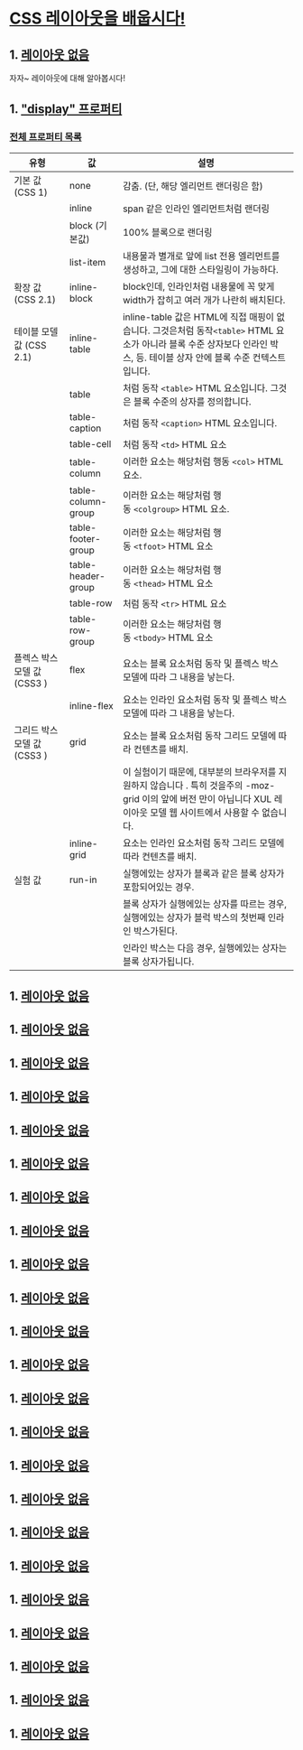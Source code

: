 # [CSS 레이아웃을 배웁시다!](http://ko.learnlayout.com/)

## 1. [레이아웃 없음](http://ko.learnlayout.com/no-layout.html)
자자~ 레이아웃에 대해 알아봅시다!

## 1. ["display" 프로퍼티](http://ko.learnlayout.com/display.html)

### [전체 프로퍼티 목록](https://developer.mozilla.org/en-US/docs/Web/CSS/display)

|	유형	|	값	|	설명	|
|	-------------	|	-------------	|	-------------	|
|	기본 값 (CSS 1)	|	none	|	감춤. (단, 해당 엘리먼트 랜더링은 함)	|
|		|	inline	|	span 같은 인라인 엘리먼트처럼 랜더링	|
|		|	block (기본값)	|	100% 블록으로 랜더링	|
|		|	list-item	|	내용물과 별개로 앞에 list 전용 엘리먼트를 생성하고, 그에 대한 스타일링이 가능하다.	|
|	확장 값 (CSS 2.1)	|	inline-block	|	block인데, 인라인처럼 내용물에 꼭 맞게 width가 잡히고 여러 개가 나란히 배치된다.	|
|	테이블 모델 값 (CSS 2.1)	|	inline-table	|	inline-table 값은 HTML에 직접 매핑이 없습니다. 그것은처럼 동작`<table>` HTML 요소가 아니라 블록 수준 상자보다 인라인 박스, 등. 테이블 상자 안에 블록 수준 컨텍스트입니다.	|
|		|	table	|	처럼 동작 `<table>` HTML 요소입니다. 그것은 블록 수준의 상자를 정의합니다.	|
|		|	table-caption	|	처럼 동작 `<caption>` HTML 요소입니다.	|
|		|	table-cell	|	처럼 동작 `<td>` HTML 요소	|
|		|	table-column	|	이러한 요소는 해당처럼 행동 `<col>` HTML 요소.	|
|		|	table-column-group	|	이러한 요소는 해당처럼 행동 `<colgroup>` HTML 요소.	|
|		|	table-footer-group	|	이러한 요소는 해당처럼 행동 `<tfoot>` HTML 요소	|
|		|	table-header-group	|	이러한 요소는 해당처럼 행동 `<thead>` HTML 요소	|
|		|	table-row	|	처럼 동작 `<tr>` HTML 요소	|
|		|	table-row-group	|	이러한 요소는 해당처럼 행동 `<tbody>` HTML 요소	|
|	플렉스 박스 모델 값 (CSS3 )	|	flex	|	요소는 블록 요소처럼 동작 및 플렉스 박스 모델에 따라 그 내용을 낳는다.	|
|		|	inline-flex	|	요소는 인라인 요소처럼 동작 및 플렉스 박스 모델에 따라 그 내용을 낳는다.	|
|	그리드 박스 모델 값 (CSS3 ) 	|	grid	|	요소는 블록 요소처럼 동작 그리드 모델에 따라 컨텐츠를 배치.	|
|		|		|	이 실험이기 때문에, 대부분의 브라우저를 지원하지 않습니다 . 특히 것을주의 -moz-grid 이의 앞에 버전 만이 아닙니다 XUL 레이아웃 모델 웹 사이트에서 사용할 수 없습니다.	|
|		|	inline-grid	|	요소는 인라인 요소처럼 동작 그리드 모델에 따라 컨텐츠를 배치.	|
|	실험 값 	|	run-in	|	실행에있는 상자가 블록과 같은 블록 상자가 포함되어있는 경우.	|
|		|		|	블록 상자가 실행에있는 상자를 따르는 경우, 실행에있는 상자가 블럭 박스의 첫번째 인라인 박스가된다.	|
|		|		|	인라인 박스는 다음 경우, 실행에있는 상자는 블록 상자가됩니다.	|


## 1. [레이아웃 없음](http://ko.learnlayout.com/no-layout.html)
## 1. [레이아웃 없음](http://ko.learnlayout.com/no-layout.html)
## 1. [레이아웃 없음](http://ko.learnlayout.com/no-layout.html)
## 1. [레이아웃 없음](http://ko.learnlayout.com/no-layout.html)
## 1. [레이아웃 없음](http://ko.learnlayout.com/no-layout.html)
## 1. [레이아웃 없음](http://ko.learnlayout.com/no-layout.html)
## 1. [레이아웃 없음](http://ko.learnlayout.com/no-layout.html)
## 1. [레이아웃 없음](http://ko.learnlayout.com/no-layout.html)
## 1. [레이아웃 없음](http://ko.learnlayout.com/no-layout.html)
## 1. [레이아웃 없음](http://ko.learnlayout.com/no-layout.html)
## 1. [레이아웃 없음](http://ko.learnlayout.com/no-layout.html)
## 1. [레이아웃 없음](http://ko.learnlayout.com/no-layout.html)
## 1. [레이아웃 없음](http://ko.learnlayout.com/no-layout.html)
## 1. [레이아웃 없음](http://ko.learnlayout.com/no-layout.html)
## 1. [레이아웃 없음](http://ko.learnlayout.com/no-layout.html)
## 1. [레이아웃 없음](http://ko.learnlayout.com/no-layout.html)
## 1. [레이아웃 없음](http://ko.learnlayout.com/no-layout.html)
## 1. [레이아웃 없음](http://ko.learnlayout.com/no-layout.html)
## 1. [레이아웃 없음](http://ko.learnlayout.com/no-layout.html)
## 1. [레이아웃 없음](http://ko.learnlayout.com/no-layout.html)
## 1. [레이아웃 없음](http://ko.learnlayout.com/no-layout.html)
## 1. [레이아웃 없음](http://ko.learnlayout.com/no-layout.html)
## 1. [레이아웃 없음](http://ko.learnlayout.com/no-layout.html)
